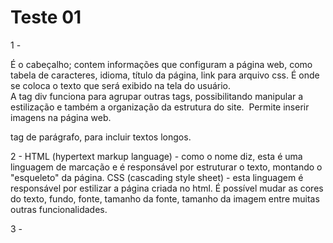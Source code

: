 # Teste 01

1 -

  <head> É o cabeçalho; contem informações que configuram a página web, como tabela de caracteres, idioma, título da página, link para arquivo css. 
  <body> É onde se coloca o texto que será exibido na tela do usuário.
  <div> A tag div funciona para agrupar outras tags, possibilitando manipular a estilização e também a organização da estrutura do site. 
  <img> Permite inserir imagens na página web.
  <p> tag de parágrafo, para incluir textos longos.

2 - HTML (hypertext markup language) - como o nome diz, esta é uma linguagem de marcação e é responsável por estruturar o texto, montando o "esqueleto" da página. CSS (cascading style sheet) - esta linguagem é responsável por estilizar a página criada no html. É possível mudar as cores do texto, fundo, fonte, tamanho da fonte, tamanho da imagem entre muitas outras funcionalidades.

3 - <style>

4 - Font-family: ;

5 - D/body

6 - Usando a tag <img>

7 - "id" deve ser usada uma única vez no HTML, esta identificação não deve ser atribuída a nenhuma outra tag no código. A "class", por sua vez, é usada para diversos elementos, que vão receber a mesma estilização. É importante utilizá-las corretamente para evitar problemas de interpretação ao utilizar o javaScript.

8 - No Css, a id deve aparecer precedida de "#", enquanto a class de um "."
